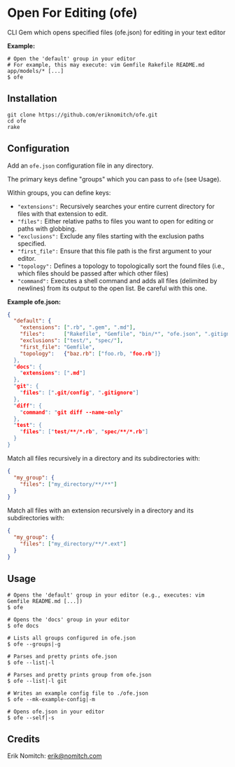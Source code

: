 # Open For Editing (ofe)

CLI Gem which opens specified files (ofe.json) for editing in your text editor

**Example:**

```
# Open the 'default' group in your editor
# For example, this may execute: vim Gemfile Rakefile README.md app/models/* [...]
$ ofe 
```

## Installation

```Shell
git clone https://github.com/eriknomitch/ofe.git
cd ofe
rake
```

## Configuration

Add an `ofe.json` configuration file in any directory. 

The primary keys define "groups" which you can pass to `ofe` (see Usage).

Within groups, you can define keys:
* `"extensions":` Recursively searches your entire current directory for files with that extension to edit.
* `"files":` Either relative paths to files you want to open for editing or paths with globbing.
* `"exclusions":` Exclude any files starting with the exclusion paths specified.
* `"first_file":` Ensure that this file path is the first argument to your editor.
* `"topology":` Defines a topology to topologically sort the found files (i.e., which files should be passed after which other files)
* `"command":` Executes a shell command and adds all files (delimited by newlines) from its output to the open list. Be careful with this one.

**Example ofe.json:**

```Json
{
  "default": {
    "extensions": [".rb", ".gem", ".md"],
    "files":      ["Rakefile", "Gemfile", "bin/*", "ofe.json", ".gitignore"],
    "exclusions": ["test/", "spec/"],
    "first_file": "Gemfile",
    "topology":   {"baz.rb": ["foo.rb, "foo.rb"]}
  },
  "docs": {
    "extensions": [".md"]
  },
  "git": {
    "files": [".git/config", ".gitignore"]
  },
  "diff": {
    "command": "git diff --name-only"
  },
  "test": {
    "files": ["test/**/*.rb", "spec/**/*.rb"]
  }
}
```

Match all files recursively in a directory and its subdirectories with:

```Json
{
  "my_group": {
    "files": ["my_directory/**/**"]
  }
}
```

Match all files with an extension recursively in a directory and its subdirectories with:

```Json
{
  "my_group": {
    "files": ["my_directory/**/*.ext"]
  }
}
```

## Usage

```Shell
# Opens the 'default' group in your editor (e.g., executes: vim Gemfile README.md [...])
$ ofe

# Opens the 'docs' group in your editor
$ ofe docs

# Lists all groups configured in ofe.json
$ ofe --groups|-g

# Parses and pretty prints ofe.json
$ ofe --list|-l

# Parses and pretty prints group from ofe.json
$ ofe --list|-l git

# Writes an example config file to ./ofe.json
$ ofe --mk-example-config|-m

# Opens ofe.json in your editor
$ ofe --self|-s
```

## Credits
Erik Nomitch: erik@nomitch.com
